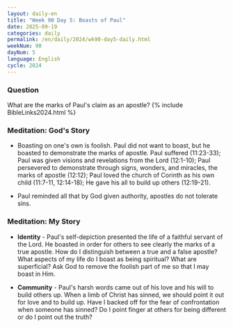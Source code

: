 ```yaml
---
layout: daily-en
title: "Week 90 Day 5: Boasts of Paul"
date: 2025-09-19
categories: daily
permalink: /en/daily/2024/wk90-day5-daily.html
weekNum: 90
dayNum: 5
language: English
cycle: 2024
---
```

### Question     
What are the marks of Paul's claim as an apostle?
{% include BibleLinks2024.html %} 

### Meditation: God's Story   
+ Boasting on one's own is foolish. Paul did not want to boast, but he boasted to demonstrate the marks of apostle. Paul suffered (11:23-33); Paul was given visions and revelations from the Lord (12:1-10); Paul persevered to demonstrate through signs, wonders, and miracles, the marks of apostle (12:12); Paul loved the church of Corinth as his own child (11:7-11, 12:14-18); He gave his all to build up others (12:19-21). 

+ Paul reminded all that by God given authority, apostles do not tolerate sins. 

### Meditation: My Story   
+ **Identity** - Paul's self-depiction presented the life of a faithful servant of the Lord. He boasted in order for others to see clearly the marks of a true apostle. How do I distinguish between a true and a false apostle? What aspects of my life do I boast as being spiritual? What are superficial? Ask God to remove the foolish part of me so that I may boast in Him. 

+ **Community** - Paul's harsh words came out of his love and his will to build others up. When a limb of Christ has sinned, we should point it out for love and to build up. Have I backed off for the fear of confrontation when someone has sinned? Do I point finger at others for being different or do I point out the truth? 
